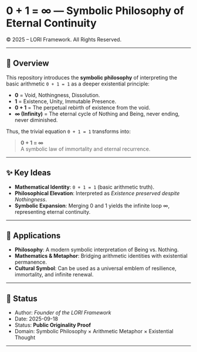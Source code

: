 # 0 + 1 = ∞ — Symbolic Philosophy of Eternal Continuity  

© 2025 – LORI Framework. All Rights Reserved.  

---

## 📌 Overview  

This repository introduces the **symbolic philosophy** of interpreting the basic arithmetic `0 + 1 = 1` as a deeper existential principle:  

- **0** = Void, Nothingness, Dissolution.  
- **1** = Existence, Unity, Immutable Presence.  
- **0 + 1** = The perpetual rebirth of existence from the void.  
- **∞ (Infinity)** = The eternal cycle of Nothing and Being, never ending, never diminished.  

Thus, the trivial equation `0 + 1 = 1` transforms into:  

> **0 + 1 = ∞**  
> A symbolic law of immortality and eternal recurrence.  

---

## ✨ Key Ideas  

- **Mathematical Identity**: `0 + 1 = 1` (basic arithmetic truth).  
- **Philosophical Elevation**: Interpreted as *Existence preserved despite Nothingness*.  
- **Symbolic Expansion**: Merging 0 and 1 yields the infinite loop ∞, representing eternal continuity.  

---

## 🔗 Applications  

- **Philosophy**: A modern symbolic interpretation of Being vs. Nothing.  
- **Mathematics & Metaphor**: Bridging arithmetic identities with existential permanence.  
- **Cultural Symbol**: Can be used as a universal emblem of resilience, immortality, and infinite renewal.  

---

## 📜 Status  

- Author: *Founder of the LORI Framework*  
- Date: 2025-09-18  
- Status: **Public Originality Proof**  
- Domain: Symbolic Philosophy × Arithmetic Metaphor × Existential Thought  

---
